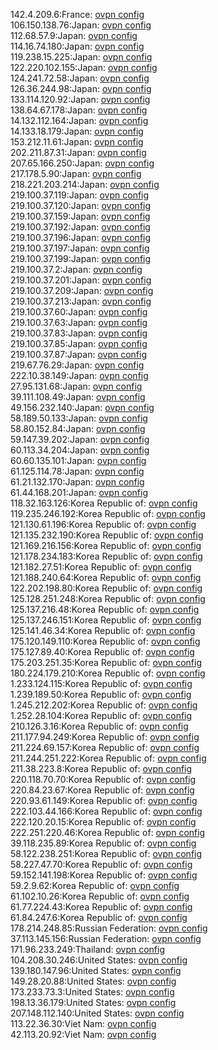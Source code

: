 142.4.209.6:France: [ovpn config](vpn/142_4_209_6.ovpn)  
106.150.138.76:Japan: [ovpn config](vpn/106_150_138_76.ovpn)  
112.68.57.9:Japan: [ovpn config](vpn/112_68_57_9.ovpn)  
114.16.74.180:Japan: [ovpn config](vpn/114_16_74_180.ovpn)  
119.238.15.225:Japan: [ovpn config](vpn/119_238_15_225.ovpn)  
122.220.102.155:Japan: [ovpn config](vpn/122_220_102_155.ovpn)  
124.241.72.58:Japan: [ovpn config](vpn/124_241_72_58.ovpn)  
126.36.244.98:Japan: [ovpn config](vpn/126_36_244_98.ovpn)  
133.114.120.92:Japan: [ovpn config](vpn/133_114_120_92.ovpn)  
138.64.67.178:Japan: [ovpn config](vpn/138_64_67_178.ovpn)  
14.132.112.164:Japan: [ovpn config](vpn/14_132_112_164.ovpn)  
14.133.18.179:Japan: [ovpn config](vpn/14_133_18_179.ovpn)  
153.212.11.61:Japan: [ovpn config](vpn/153_212_11_61.ovpn)  
202.211.87.31:Japan: [ovpn config](vpn/202_211_87_31.ovpn)  
207.65.166.250:Japan: [ovpn config](vpn/207_65_166_250.ovpn)  
217.178.5.90:Japan: [ovpn config](vpn/217_178_5_90.ovpn)  
218.221.203.214:Japan: [ovpn config](vpn/218_221_203_214.ovpn)  
219.100.37.119:Japan: [ovpn config](vpn/219_100_37_119.ovpn)  
219.100.37.120:Japan: [ovpn config](vpn/219_100_37_120.ovpn)  
219.100.37.159:Japan: [ovpn config](vpn/219_100_37_159.ovpn)  
219.100.37.192:Japan: [ovpn config](vpn/219_100_37_192.ovpn)  
219.100.37.196:Japan: [ovpn config](vpn/219_100_37_196.ovpn)  
219.100.37.197:Japan: [ovpn config](vpn/219_100_37_197.ovpn)  
219.100.37.199:Japan: [ovpn config](vpn/219_100_37_199.ovpn)  
219.100.37.2:Japan: [ovpn config](vpn/219_100_37_2.ovpn)  
219.100.37.201:Japan: [ovpn config](vpn/219_100_37_201.ovpn)  
219.100.37.209:Japan: [ovpn config](vpn/219_100_37_209.ovpn)  
219.100.37.213:Japan: [ovpn config](vpn/219_100_37_213.ovpn)  
219.100.37.60:Japan: [ovpn config](vpn/219_100_37_60.ovpn)  
219.100.37.63:Japan: [ovpn config](vpn/219_100_37_63.ovpn)  
219.100.37.83:Japan: [ovpn config](vpn/219_100_37_83.ovpn)  
219.100.37.85:Japan: [ovpn config](vpn/219_100_37_85.ovpn)  
219.100.37.87:Japan: [ovpn config](vpn/219_100_37_87.ovpn)  
219.67.76.29:Japan: [ovpn config](vpn/219_67_76_29.ovpn)  
222.10.38.149:Japan: [ovpn config](vpn/222_10_38_149.ovpn)  
27.95.131.68:Japan: [ovpn config](vpn/27_95_131_68.ovpn)  
39.111.108.49:Japan: [ovpn config](vpn/39_111_108_49.ovpn)  
49.156.232.140:Japan: [ovpn config](vpn/49_156_232_140.ovpn)  
58.189.50.133:Japan: [ovpn config](vpn/58_189_50_133.ovpn)  
58.80.152.84:Japan: [ovpn config](vpn/58_80_152_84.ovpn)  
59.147.39.202:Japan: [ovpn config](vpn/59_147_39_202.ovpn)  
60.113.34.204:Japan: [ovpn config](vpn/60_113_34_204.ovpn)  
60.60.135.101:Japan: [ovpn config](vpn/60_60_135_101.ovpn)  
61.125.114.78:Japan: [ovpn config](vpn/61_125_114_78.ovpn)  
61.21.132.170:Japan: [ovpn config](vpn/61_21_132_170.ovpn)  
61.44.168.201:Japan: [ovpn config](vpn/61_44_168_201.ovpn)  
118.32.163.126:Korea Republic of: [ovpn config](vpn/118_32_163_126.ovpn)  
119.235.246.192:Korea Republic of: [ovpn config](vpn/119_235_246_192.ovpn)  
121.130.61.196:Korea Republic of: [ovpn config](vpn/121_130_61_196.ovpn)  
121.135.232.190:Korea Republic of: [ovpn config](vpn/121_135_232_190.ovpn)  
121.169.216.156:Korea Republic of: [ovpn config](vpn/121_169_216_156.ovpn)  
121.178.234.183:Korea Republic of: [ovpn config](vpn/121_178_234_183.ovpn)  
121.182.27.51:Korea Republic of: [ovpn config](vpn/121_182_27_51.ovpn)  
121.188.240.64:Korea Republic of: [ovpn config](vpn/121_188_240_64.ovpn)  
122.202.198.80:Korea Republic of: [ovpn config](vpn/122_202_198_80.ovpn)  
125.128.251.248:Korea Republic of: [ovpn config](vpn/125_128_251_248.ovpn)  
125.137.216.48:Korea Republic of: [ovpn config](vpn/125_137_216_48.ovpn)  
125.137.246.151:Korea Republic of: [ovpn config](vpn/125_137_246_151.ovpn)  
125.141.46.34:Korea Republic of: [ovpn config](vpn/125_141_46_34.ovpn)  
175.120.149.110:Korea Republic of: [ovpn config](vpn/175_120_149_110.ovpn)  
175.127.89.40:Korea Republic of: [ovpn config](vpn/175_127_89_40.ovpn)  
175.203.251.35:Korea Republic of: [ovpn config](vpn/175_203_251_35.ovpn)  
180.224.179.210:Korea Republic of: [ovpn config](vpn/180_224_179_210.ovpn)  
1.233.124.115:Korea Republic of: [ovpn config](vpn/1_233_124_115.ovpn)  
1.239.189.50:Korea Republic of: [ovpn config](vpn/1_239_189_50.ovpn)  
1.245.212.202:Korea Republic of: [ovpn config](vpn/1_245_212_202.ovpn)  
1.252.28.104:Korea Republic of: [ovpn config](vpn/1_252_28_104.ovpn)  
210.126.3.16:Korea Republic of: [ovpn config](vpn/210_126_3_16.ovpn)  
211.177.94.249:Korea Republic of: [ovpn config](vpn/211_177_94_249.ovpn)  
211.224.69.157:Korea Republic of: [ovpn config](vpn/211_224_69_157.ovpn)  
211.244.251.222:Korea Republic of: [ovpn config](vpn/211_244_251_222.ovpn)  
211.38.223.8:Korea Republic of: [ovpn config](vpn/211_38_223_8.ovpn)  
220.118.70.70:Korea Republic of: [ovpn config](vpn/220_118_70_70.ovpn)  
220.84.23.67:Korea Republic of: [ovpn config](vpn/220_84_23_67.ovpn)  
220.93.61.149:Korea Republic of: [ovpn config](vpn/220_93_61_149.ovpn)  
222.103.44.166:Korea Republic of: [ovpn config](vpn/222_103_44_166.ovpn)  
222.120.20.15:Korea Republic of: [ovpn config](vpn/222_120_20_15.ovpn)  
222.251.220.46:Korea Republic of: [ovpn config](vpn/222_251_220_46.ovpn)  
39.118.235.89:Korea Republic of: [ovpn config](vpn/39_118_235_89.ovpn)  
58.122.238.251:Korea Republic of: [ovpn config](vpn/58_122_238_251.ovpn)  
58.227.47.70:Korea Republic of: [ovpn config](vpn/58_227_47_70.ovpn)  
59.152.141.198:Korea Republic of: [ovpn config](vpn/59_152_141_198.ovpn)  
59.2.9.62:Korea Republic of: [ovpn config](vpn/59_2_9_62.ovpn)  
61.102.10.26:Korea Republic of: [ovpn config](vpn/61_102_10_26.ovpn)  
61.77.224.43:Korea Republic of: [ovpn config](vpn/61_77_224_43.ovpn)  
61.84.247.6:Korea Republic of: [ovpn config](vpn/61_84_247_6.ovpn)  
178.214.248.85:Russian Federation: [ovpn config](vpn/178_214_248_85.ovpn)  
37.113.145.156:Russian Federation: [ovpn config](vpn/37_113_145_156.ovpn)  
171.96.233.249:Thailand: [ovpn config](vpn/171_96_233_249.ovpn)  
104.208.30.246:United States: [ovpn config](vpn/104_208_30_246.ovpn)  
139.180.147.96:United States: [ovpn config](vpn/139_180_147_96.ovpn)  
149.28.20.88:United States: [ovpn config](vpn/149_28_20_88.ovpn)  
173.233.73.3:United States: [ovpn config](vpn/173_233_73_3.ovpn)  
198.13.36.179:United States: [ovpn config](vpn/198_13_36_179.ovpn)  
207.148.112.140:United States: [ovpn config](vpn/207_148_112_140.ovpn)  
113.22.36.30:Viet Nam: [ovpn config](vpn/113_22_36_30.ovpn)  
42.113.20.92:Viet Nam: [ovpn config](vpn/42_113_20_92.ovpn)  
